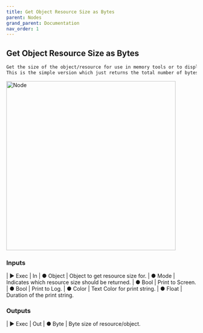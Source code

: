```yaml
---
title: Get Object Resource Size as Bytes
parent: Nodes
grand_parent: Documentation
nav_order: 1
---
```


## Get Object Resource Size as Bytes

```markdown
Get the size of the object/resource for use in memory tools or to display to artists/LDs in the Editor.
This is the simple version which just returns the total number of bytes used by this object
```

<img src="https://cdn.discordapp.com/attachments/959186212046909551/959188568385921076/unknown.png" alt="Node" width="448"/>

### Inputs

| ▶ Exec | In
| ● Object | Object to get resource size for.
| ● Mode | Indicates which resource size should be returned.
| ● Bool | Print to Screen.
| ● Bool | Print to Log.
| ● Color | Text Color for print string.
| ● Float | Duration of the print string.

### Outputs

| ▶ Exec | Out
| ● Byte | Byte size of resource/object.
